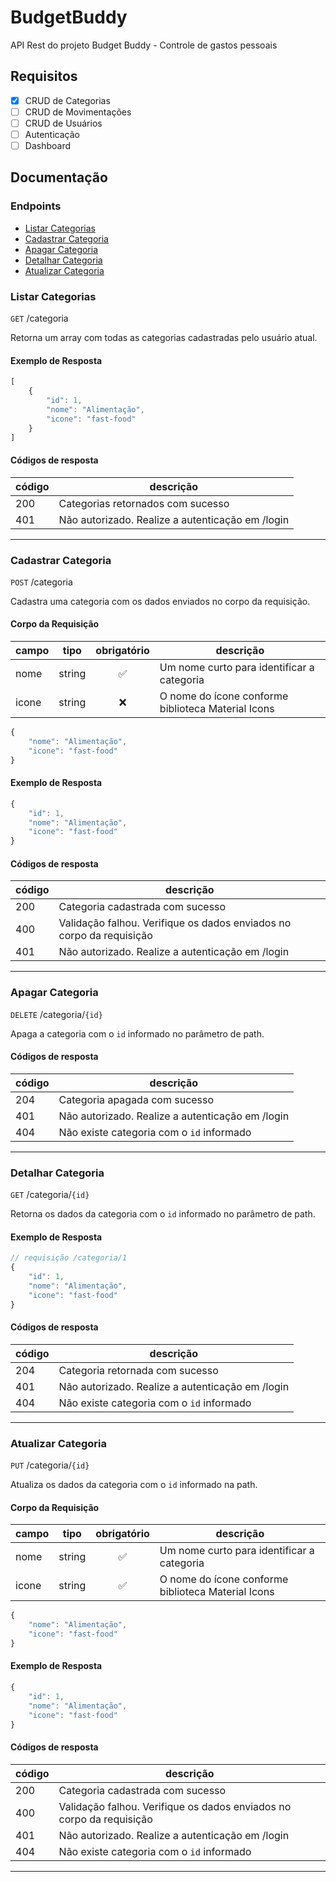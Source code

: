 # BudgetBuddy

API Rest do projeto Budget Buddy - Controle de gastos pessoais

## Requisitos

- [x] CRUD de Categorias
- [ ] CRUD de Movimentações
- [ ] CRUD de Usuários
- [ ] Autenticação
- [ ] Dashboard

## Documentação

### Endpoints

- [Listar Categorias](#listar-categorias)
- [Cadastrar Categoria](#cadastrar-categoria)
- [Apagar Categoria](#apagar-categoria)
- [Detalhar Categoria](#detalhar-categoria)
- [Atualizar Categoria](#atualizar-categoria)


### Listar Categorias

`GET` /categoria

Retorna um array com todas as categorias cadastradas pelo usuário atual.

#### Exemplo de Resposta

```js
[
    {
        "id": 1,
        "nome": "Alimentação",
        "icone": "fast-food"
    }
]
```

#### Códigos de resposta

| código | descrição |
|--------|-----------|
|200| Categorias retornados com sucesso
|401| Não autorizado. Realize a autenticação em /login

---

### Cadastrar Categoria

`POST` /categoria

Cadastra uma categoria com os dados enviados no corpo da requisição. 

#### Corpo da Requisição

|campo|tipo|obrigatório|descrição
|-----|----|:-----------:|--------|
|nome|string|✅|Um nome curto para identificar a categoria
|icone|string|❌|O nome do ícone conforme biblioteca Material Icons

```js
{
    "nome": "Alimentação",
    "icone": "fast-food"
}
```

#### Exemplo de Resposta

```js
{
    "id": 1,
    "nome": "Alimentação",
    "icone": "fast-food"
}
```

#### Códigos de resposta

| código | descrição |
|--------|-----------|
|200| Categoria cadastrada com sucesso
|400| Validação falhou. Verifique os dados enviados no corpo da requisição
|401| Não autorizado. Realize a autenticação em /login

---

### Apagar Categoria

`DELETE` /categoria/`{id}`

Apaga a categoria com o `id` informado no parâmetro de path.


#### Códigos de resposta

| código | descrição |
|--------|-----------|
|204| Categoria apagada com sucesso
|401| Não autorizado. Realize a autenticação em /login
|404| Não existe categoria com o `id` informado

---

### Detalhar Categoria

`GET` /categoria/`{id}`

Retorna os dados da categoria com o `id` informado no parâmetro de path.


#### Exemplo de Resposta

```js
// requisição /categoria/1
{
    "id": 1,
    "nome": "Alimentação",
    "icone": "fast-food"
}
```

#### Códigos de resposta

| código | descrição |
|--------|-----------|
|204| Categoria retornada com sucesso
|401| Não autorizado. Realize a autenticação em /login
|404| Não existe categoria com o `id` informado

---

### Atualizar Categoria

`PUT` /categoria/`{id}`

Atualiza os dados da categoria com o `id` informado na path.


#### Corpo da Requisição

|campo|tipo|obrigatório|descrição
|-----|----|:-----------:|--------|
|nome|string|✅|Um nome curto para identificar a categoria
|icone|string|✅|O nome do ícone conforme biblioteca Material Icons

```js
{
    "nome": "Alimentação",
    "icone": "fast-food"
}
```

#### Exemplo de Resposta

```js
{
    "id": 1,
    "nome": "Alimentação",
    "icone": "fast-food"
}
```


#### Códigos de resposta

| código | descrição |
|--------|-----------|
|200| Categoria cadastrada com sucesso
|400| Validação falhou. Verifique os dados enviados no corpo da requisição
|401| Não autorizado. Realize a autenticação em /login
|404| Não existe categoria com o `id` informado

---

























